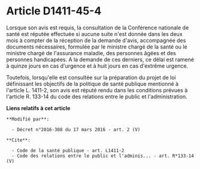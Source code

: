 # Article D1411-45-4

Lorsque son avis est requis, la consultation de la Conférence nationale de santé est réputée effectuée si aucune suite n'est
donnée dans les deux mois à compter de la réception de la demande d'avis, accompagnée des documents nécessaires, formulée par
le ministre chargé de la santé ou le ministre chargé de l'assurance maladie, des personnes âgées et des personnes
handicapées. A la demande de ces derniers, ce délai est ramené à quinze jours en cas d'urgence et à huit jours en cas
d'extrême urgence. 

Toutefois, lorsqu'elle est consultée sur la préparation du projet de loi définissant les objectifs de la politique de santé
publique mentionné à l'article L. 1411-2, son avis est réputé rendu dans les conditions prévues à l'article R. 133-14 du code
des relations entre le public et l'administration.

**Liens relatifs à cet article**

	**Modifié par**:

	  - Décret n°2016-308 du 17 mars 2016 - art. 2 (V)

	**Cite**:

	  - Code de la santé publique - art. L1411-2
	  - Code des relations entre le public et l'adminis... - art. R*133-14 (V)
